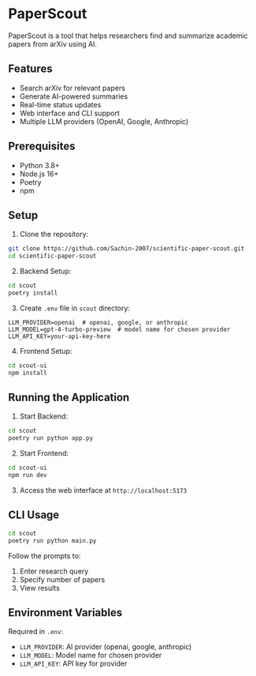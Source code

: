 # PaperScout

PaperScout is a tool that helps researchers find and summarize academic papers from arXiv using AI.

## Features

* Search arXiv for relevant papers
* Generate AI-powered summaries
* Real-time status updates
* Web interface and CLI support
* Multiple LLM providers (OpenAI, Google, Anthropic)

## Prerequisites

* Python 3.8+
* Node.js 16+
* Poetry
* npm

## Setup

1. Clone the repository:
```bash
git clone https://github.com/Sachin-2007/scientific-paper-scout.git
cd scientific-paper-scout
```

2. Backend Setup:
```bash
cd scout
poetry install
```

3. Create `.env` file in `scout` directory:
```env
LLM_PROVIDER=openai  # openai, google, or anthropic
LLM_MODEL=gpt-4-turbo-preview  # model name for chosen provider
LLM_API_KEY=your-api-key-here
```

4. Frontend Setup:
```bash
cd scout-ui
npm install
```

## Running the Application

1. Start Backend:
```bash
cd scout
poetry run python app.py
```

2. Start Frontend:
```bash
cd scout-ui
npm run dev
```

3. Access the web interface at `http://localhost:5173`

## CLI Usage

```bash
cd scout
poetry run python main.py
```

Follow the prompts to:
1. Enter research query
2. Specify number of papers
3. View results

## Environment Variables

Required in `.env`:
* `LLM_PROVIDER`: AI provider (openai, google, anthropic)
* `LLM_MODEL`: Model name for chosen provider
* `LLM_API_KEY`: API key for provider
